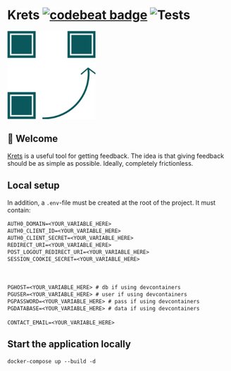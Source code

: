 # Krets [![codebeat badge](https://codebeat.co/badges/80e5554c-7098-4a51-bef5-8bae46562b57)](https://codebeat.co/projects/github-com-olaven-krets-master) ![Tests](https://github.com/olaven/krets/workflows/Tests/badge.svg)
<img width="200" alt="Logo" src="./public/logo.svg">


## :wave: Welcome 
[Krets](https://krets.app) is a useful tool for getting feedback. The idea is that giving feedback should be as simple as possible. 
Ideally, completely frictionless. 

## Local setup 
In addition, a `.env`-file must be created at the root of the project. It must contain: 
```
AUTH0_DOMAIN=<YOUR_VARIABLE_HERE>
AUTH0_CLIENT_ID=<YOUR_VARIABLE_HERE>
AUTH0_CLIENT_SECRET=<YOUR_VARIABLE_HERE>
REDIRECT_URI=<YOUR_VARIABLE_HERE>
POST_LOGOUT_REDIRECT_URI=<YOUR_VARIABLE_HERE>
SESSION_COOKIE_SECRET=<YOUR_VARIABLE_HERE>



PGHOST=<YOUR_VARIABLE_HERE> # db if using devcontainers
PGUSER=<YOUR_VARIABLE_HERE> # user if using devcontainers
PGPASSWORD=<YOUR_VARIABLE_HERE> # pass if using devcontainers
PGDATABASE=<YOUR_VARIABLE_HERE> # data if using devcontainers

CONTACT_EMAIL=<YOUR_VARIABLE_HERE>
```

## Start the application locally 
`docker-compose up --build -d`
